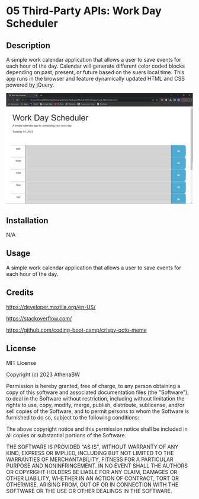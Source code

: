 # 05 Third-Party APIs: Work Day Scheduler

## Description

A simple work calendar application that allows a user to save events for each hour of the day. 
Calendar will generate different color coded blocks depending on past, present, or future based on the suers local time. 
This app runs in the browser and feature dynamically updated HTML and CSS powered by jQuery.

![Alt text](Assets/Screenshot%202023-04-04%20172733.png)


## Installation

N/A

## Usage

A simple work calendar application that allows a user to save events for each hour of the day.

## Credits

 https://developer.mozilla.org/en-US/

 https://stackoverflow.com/

 https://github.com/coding-boot-camp/crispy-octo-meme

## License

MIT License

Copyright (c) 2023 AthenaBW

Permission is hereby granted, free of charge, to any person obtaining a copy
of this software and associated documentation files (the "Software"), to deal
in the Software without restriction, including without limitation the rights
to use, copy, modify, merge, publish, distribute, sublicense, and/or sell
copies of the Software, and to permit persons to whom the Software is
furnished to do so, subject to the following conditions:

The above copyright notice and this permission notice shall be included in all
copies or substantial portions of the Software.

THE SOFTWARE IS PROVIDED "AS IS", WITHOUT WARRANTY OF ANY KIND, EXPRESS OR
IMPLIED, INCLUDING BUT NOT LIMITED TO THE WARRANTIES OF MERCHANTABILITY,
FITNESS FOR A PARTICULAR PURPOSE AND NONINFRINGEMENT. IN NO EVENT SHALL THE
AUTHORS OR COPYRIGHT HOLDERS BE LIABLE FOR ANY CLAIM, DAMAGES OR OTHER
LIABILITY, WHETHER IN AN ACTION OF CONTRACT, TORT OR OTHERWISE, ARISING FROM,
OUT OF OR IN CONNECTION WITH THE SOFTWARE OR THE USE OR OTHER DEALINGS IN THE
SOFTWARE.
